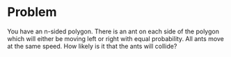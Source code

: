 # Problem
You have an n-sided polygon.
There is an ant on each side of the polygon which will either be moving left or right with equal probability.
All ants move at the same speed.
How likely is it that the ants will collide?